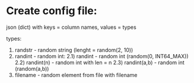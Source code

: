
# Create config file:

json (dict) with keys = column names, values = types

types:
1) randstr - random string (lenght = random(2, 10))
2) randint - random int:
2.1) randint - random int (random(0, INT64_MAX))
2.2) randint(n) - random int with len = n
2.3) randint(a,b) - random int (random(a,b))
3) filename - random element from file with filename
